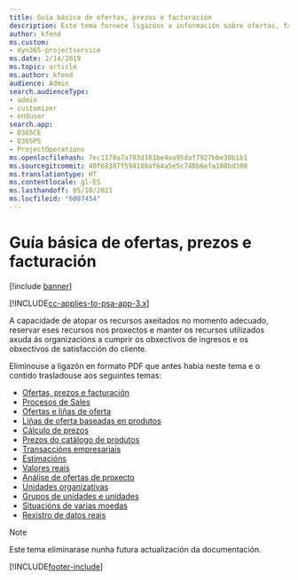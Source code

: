```yaml
---
title: Guía básica de ofertas, prezos e facturación
description: Este tema fornece ligazóns a información sobre ofertas, facturación e prezos básicos en Project Service Automation.
author: kfend
ms.custom:
- dyn365-projectservice
ms.date: 2/14/2019
ms.topic: article
ms.author: kfend
audience: Admin
search.audienceType:
- admin
- customizer
- enduser
search.app:
- D365CE
- D365PS
- ProjectOperations
ms.openlocfilehash: 7ec1170a7a703d181be4aa95daf7927bbe30b1b1
ms.sourcegitcommit: 40f68387f594180af64a5e5c748b6efa188bd300
ms.translationtype: HT
ms.contentlocale: gl-ES
ms.lasthandoff: 05/10/2021
ms.locfileid: "6007454"
---
```

# <a name="basic-guide-to-quoting-pricing-and-billing"></a>Guía básica de ofertas, prezos e facturación

[!include [banner](../../includes/psa-now-project-operations.md)]

[!INCLUDE[cc-applies-to-psa-app-3.x](../../includes/cc-applies-to-psa-app-3x.md)]

A capacidade de atopar os recursos axeitados no momento adecuado, reservar eses recursos nos proxectos e manter os recursos utilizados axuda ás organizacións a cumprir os obxectivos de ingresos e os obxectivos de satisfacción do cliente. 

Eliminouse a ligazón en formato PDF que antes había neste tema e o contido trasladouse aos seguintes temas:

- [Ofertas, prezos e facturación](../quote-bill-price.md)
- [Procesos de Sales](../basic-sales-process.md)
- [Ofertas e liñas de oferta](../basic-quote-lines.md)
- [Liñas de oferta baseadas en produtos](../product-based-quote-lines.md)
- [Cálculo de prezos](../basic-pricing.md)
- [Prezos do catálogo de produtos](../product-catalog-pricing.md)
- [Transaccións empresariais](../basic-business-transactions.md)
- [Estimacións](../estimates.md)
- [Valores reais](../actuals.md)
- [Análise de ofertas de proxecto](../basic-analyzing-quotes.md)
- [Unidades organizativas](../advanced-organizational.md)
- [Grupos de unidades e unidades](../advanced-units.md)
- [Situacións de varias moedas](../advanced-currency.md)
- [Rexistro de datos reais](../advanced-actuals.md)

> [!NOTE]
> Este tema eliminarase nunha futura actualización da documentación. 


[!INCLUDE[footer-include](../../includes/footer-banner.md)]